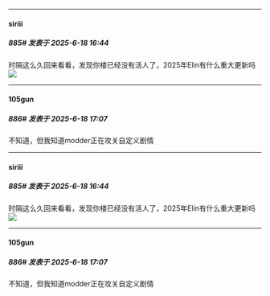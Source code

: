 ﻿
*****

####  siriii  
##### 885#       发表于 2025-6-18 16:44

时隔这么久回来看看，发现你楼已经没有活人了，2025年Elin有什么重大更新吗<img src="https://static.stage1st.com/image/smiley/face2017/037.png" referrerpolicy="no-referrer">

*****

####  105gun  
##### 886#       发表于 2025-6-18 17:07

不知道，但我知道modder正在攻关自定义剧情


*****

####  siriii  
##### 885#       发表于 2025-6-18 16:44

时隔这么久回来看看，发现你楼已经没有活人了，2025年Elin有什么重大更新吗<img src="https://static.stage1st.com/image/smiley/face2017/037.png" referrerpolicy="no-referrer">

*****

####  105gun  
##### 886#       发表于 2025-6-18 17:07

不知道，但我知道modder正在攻关自定义剧情

